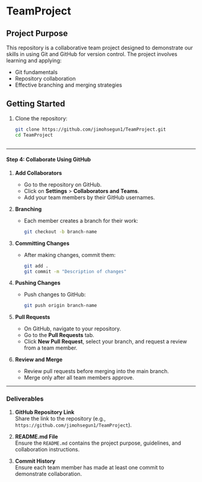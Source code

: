 # TeamProject

## Project Purpose
This repository is a collaborative team project designed to demonstrate our skills in using Git and GitHub for version control. The project involves learning and applying:
- Git fundamentals
- Repository collaboration
- Effective branching and merging strategies

## Getting Started
1. Clone the repository:
   ```bash
   git clone https://github.com/jimohsegun1/TeamProject.git
   cd TeamProject



---

#### **Step 4: Collaborate Using GitHub**

1. **Add Collaborators**  
   - Go to the repository on GitHub.
   - Click on **Settings** > **Collaborators and Teams**.
   - Add your team members by their GitHub usernames.

2. **Branching**  
   - Each member creates a branch for their work:
     ```bash
     git checkout -b branch-name
     ```

3. **Committing Changes**  
   - After making changes, commit them:
     ```bash
     git add .
     git commit -m "Description of changes"
     ```

4. **Pushing Changes**  
   - Push changes to GitHub:
     ```bash
     git push origin branch-name
     ```

5. **Pull Requests**  
   - On GitHub, navigate to your repository.
   - Go to the **Pull Requests** tab.
   - Click **New Pull Request**, select your branch, and request a review from a team member.

6. **Review and Merge**  
   - Review pull requests before merging into the main branch.
   - Merge only after all team members approve.

---

### **Deliverables**
1. **GitHub Repository Link**  
   Share the link to the repository (e.g., `https://github.com/jimohsegun1/TeamProject`).

2. **README.md File**  
   Ensure the `README.md` contains the project purpose, guidelines, and collaboration instructions.

3. **Commit History**  
   Ensure each team member has made at least one commit to demonstrate collaboration.

